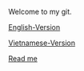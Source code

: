 Welcome to my git.

[English-Version](Chapter12-Testing/English-Version)

[Vietnamese-Version](Chapter12-Testing/Vietnamese-Version)

[Read me](../Cracking-the-Coding-Interview/Chapter12-Testing)
